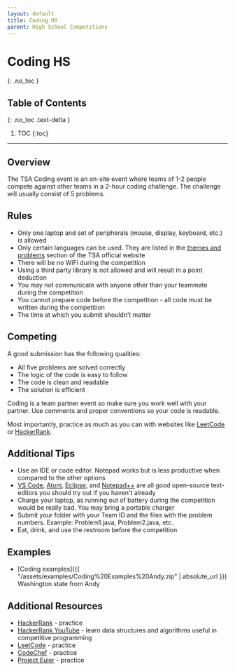 ```yaml
---
layout: default
title: Coding HS
parent: High School Competitions
---
```


# Coding HS
{: .no_toc }

## Table of Contents
{: .no_toc .text-delta }

1. TOC
{:toc}

---

## Overview

The TSA Coding event is an on-site event where teams of 1-2 people compete against other teams in a 2-hour coding challenge. The challenge will usually consist of 5 problems.

## Rules

- Only one laptop and set of peripherals (mouse, display, keyboard, etc.) is allowed
- Only certain languages can be used. They are listed in the [themes and problems](https://tsaweb.org/competitions-programs/tsa/themes-problems) section of the TSA official website
- There will be no WiFi during the competition
- Using a third party library is not allowed and will result in a point deduction
- You may not communicate with anyone other than your teammate during the competition
- You cannot prepare code before the competition - all code must be written during the competition
- The time at which you submit shouldn’t matter

## Competing

A good submission has the following qualities:

- All five problems are solved correctly
- The logic of the code is easy to follow
- The code is clean and readable
- The solution is efficient

Coding is a team partner event so make sure you work well with your partner. Use comments and proper conventions so your code is readable.

Most importantly, practice as much as you can with websites like [LeetCode](https://leetcode.com/) or [HackerRank](https://www.hackerrank.com/).

## Additional Tips

- Use an IDE or code editor. Notepad works but is less productive when compared to the other options
- [VS Code](https://code.visualstudio.com/), [Atom](https://atom.io/), [Eclipse](https://www.eclipse.org/), and [Notepad++](https://notepad-plus-plus.org/) are all good open-source text-editors you should try out if you haven't already
- Charge your laptop, as running out of battery during the competition would be really bad. You may bring a portable charger
- Submit your folder with your Team ID and the files with the problem numbers. Example: Problem1.java, Problem2.java, etc.
- Eat, drink, and use the restroom before the competition

## Examples

- [Coding examples]({{ "/assets/examples/Coding%20Examples%20Andy.zip" | absolute_url }}) Washington state from Andy

## Additional Resources

- [HackerRank](https://www.hackerrank.com/) - practice
- [HackerRank YouTube](https://www.youtube.com/channel/UCOf7UPMHBjAavgD0Qw5q5ww) - learn data structures and algorithms useful in competitive programming
- [LeetCode](https://leetcode.com/) - practice
- [CodeChef](https://www.codechef.com/) - practice
- [Project Euler](https://projecteuler.net/) - practice
